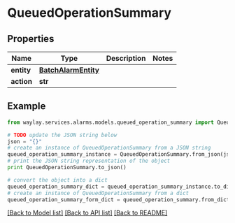 # QueuedOperationSummary


## Properties

Name | Type | Description | Notes
------------ | ------------- | ------------- | -------------
**entity** | [**BatchAlarmEntity**](BatchAlarmEntity.md) |  | 
**action** | **str** |  | 

## Example

```python
from waylay.services.alarms.models.queued_operation_summary import QueuedOperationSummary

# TODO update the JSON string below
json = "{}"
# create an instance of QueuedOperationSummary from a JSON string
queued_operation_summary_instance = QueuedOperationSummary.from_json(json)
# print the JSON string representation of the object
print QueuedOperationSummary.to_json()

# convert the object into a dict
queued_operation_summary_dict = queued_operation_summary_instance.to_dict()
# create an instance of QueuedOperationSummary from a dict
queued_operation_summary_form_dict = queued_operation_summary.from_dict(queued_operation_summary_dict)
```
[[Back to Model list]](../README.md#documentation-for-models) [[Back to API list]](../README.md#documentation-for-api-endpoints) [[Back to README]](../README.md)


